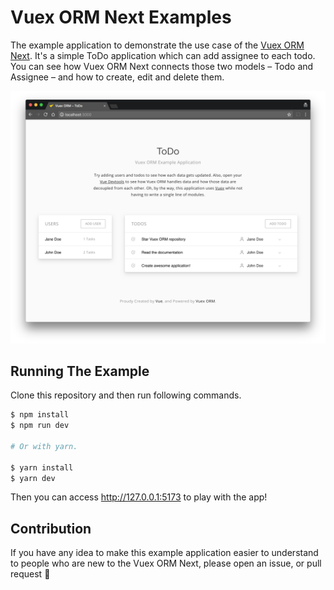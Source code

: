 # Vuex ORM Next Examples

The example application to demonstrate the use case of the [Vuex ORM Next](https://next.vuex-orm.org). It's a simple ToDo application which can add assignee to each todo. You can see how Vuex ORM Next connects those two models – Todo and Assignee – and how to create, edit and delete them.

![Vuex ORM Next Example](screenshot.png)

## Running The Example

Clone this repository and then run following commands.

```bash
$ npm install
$ npm run dev

# Or with yarn.

$ yarn install
$ yarn dev
```

Then you can access http://127.0.0.1:5173 to play with the app!

## Contribution

If you have any idea to make this example application easier to understand to people who are new to the Vuex ORM Next, please open an issue, or pull request :tada:
